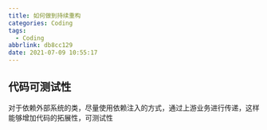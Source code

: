 ```yaml
---
title: 如何做到持续重构
categories: Coding
tags:
  - Coding
abbrlink: db8cc129
date: 2021-07-09 10:55:17
---
```











## 代码可测试性

对于依赖外部系统的类，尽量使用依赖注入的方式，通过上游业务进行传递，这样能够增加代码的拓展性，可测试性

